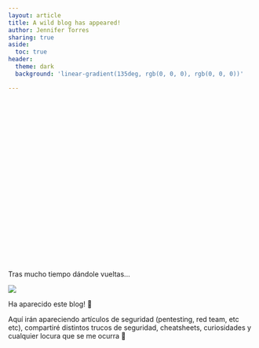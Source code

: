```yaml
---
layout: article
title: A wild blog has appeared!
author: Jennifer Torres
sharing: true
aside:
  toc: true
header:
  theme: dark
  background: 'linear-gradient(135deg, rgb(0, 0, 0), rgb(0, 0, 0))'

---
```

<br>
<div class="hero hero--dark" style='height: 300px; background-image: url("../../../assets/images/headers/dark-woman-header.png");'>
  <div class="hero__content">
  </div>
</div>
<br>

Tras mucho tiempo dándole vueltas...

<img class="image image--md" src="https://media.giphy.com/media/4wz64e6eQxGKY/giphy.gif"/>

Ha aparecido este blog! :metal: 

Aquí irán apareciendo artículos de seguridad (pentesting, red team, etc etc), compartiré distintos trucos de seguridad, cheatsheets, curiosidades y cualquier locura que se me ocurra :new_moon_with_face: